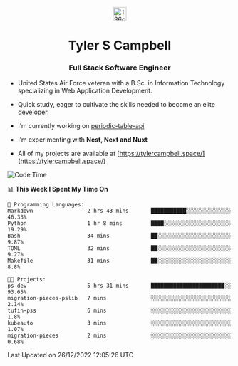 <p align="center">
<a href="https://www.linkedin.com/in/t36campbell" target="blank"><img align="center" src="https://ik.imagekit.io/t36campbell/Portfolio/linkedin.png.original_m8bbGgPh6.png" alt="t36campbell" height="30" width="30" /></a>
</p>
<h1 align="center">Tyler S Campbell</h1>
<h3 align="center">Full Stack Software Engineer</h3>

* United States Air Force veteran with a B.Sc. in Information Technology specializing in Web Application Development. 

* Quick study, eager to cultivate the skills needed to become an elite developer.

* I’m currently working on [periodic-table-api](https://github.com/t36campbell/periodic-table-api)

* I’m experimenting with **Nest, Next and Nuxt**

* All of my projects are available at [https://tylercampbell.space/](https://tylercampbell.space/)

<!--START_SECTION:waka-->
![Code Time](http://img.shields.io/badge/Code%20Time-2%2C056%20hrs%2045%20mins-blue)

📊 **This Week I Spent My Time On** 

```text
💬 Programming Languages: 
Markdown                 2 hrs 43 mins       ███████████░░░░░░░░░░░░░░   46.33% 
Python                   1 hr 8 mins         ████░░░░░░░░░░░░░░░░░░░░░   19.29% 
Bash                     34 mins             ██░░░░░░░░░░░░░░░░░░░░░░░   9.87% 
TOML                     32 mins             ██░░░░░░░░░░░░░░░░░░░░░░░   9.27% 
Makefile                 31 mins             ██░░░░░░░░░░░░░░░░░░░░░░░   8.8%

🐱‍💻 Projects: 
ps-dev                   5 hrs 31 mins       ███████████████████████░░   93.65% 
migration-pieces-pslib   7 mins              ░░░░░░░░░░░░░░░░░░░░░░░░░   2.14% 
tufin-pss                6 mins              ░░░░░░░░░░░░░░░░░░░░░░░░░   1.8% 
kubeauto                 3 mins              ░░░░░░░░░░░░░░░░░░░░░░░░░   1.07% 
migration-pieces         2 mins              ░░░░░░░░░░░░░░░░░░░░░░░░░   0.68%

```


 Last Updated on 26/12/2022 12:05:26 UTC
<!--END_SECTION:waka-->
